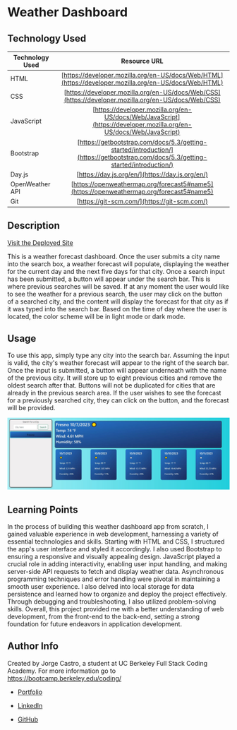# Weather Dashboard

## Technology Used

| Technology Used |                                                            Resource URL                                                            |
| --------------- | :--------------------------------------------------------------------------------------------------------------------------------: |
| HTML            |               [https://developer.mozilla.org/en-US/docs/Web/HTML](https://developer.mozilla.org/en-US/docs/Web/HTML)               |
| CSS             |                [https://developer.mozilla.org/en-US/docs/Web/CSS](https://developer.mozilla.org/en-US/docs/Web/CSS)                |
| JavaScript      |         [https://developer.mozilla.org/en-US/docs/Web/JavaScript](https://developer.mozilla.org/en-US/docs/Web/JavaScript)         |
| Bootstrap       | [https://getbootstrap.com/docs/5.3/getting-started/introduction/](https://getbootstrap.com/docs/5.3/getting-started/introduction/) |
| Day.js          |                                          [https://day.js.org/en/](https://day.js.org/en/)                                          |
| OpenWeather API |                      [https://openweathermap.org/forecast5#name5](https://openweathermap.org/forecast5#name5)                      |
| Git             |                                            [https://git-scm.com/](https://git-scm.com/)                                            |

## Description

[Visit the Deployed Site](https://jacastro619.github.io/weather-dashboard/)

This is a weather forecast dashboard. Once the user submits a city name into the search box, a weather forecast will populate, displaying the weather for the current day and the next five days for that city. Once a search input has been submitted, a button will appear under the search bar. This is where previous searches will be saved. If at any moment the user would like to see the weather for a previous search, the user may click on the button of a searched city, and the content will display the forecast for that city as if it was typed into the search bar. Based on the time of day where the user is located, the color scheme will be in light mode or dark mode.

## Usage

To use this app, simply type any city into the search bar. Assuming the input is valid, the city's weather forecast will appear to the right of the search bar. Once the input is submitted, a button will appear underneath with the name of the previous city. It will store up to eight previous cities and remove the oldest search after that. Buttons will not be duplicated for cities that are already in the previous search area. If the user wishes to see the forecast for a previously searched city, they can click on the button, and the forecast will be provided.

![screenshot of working app](./assets/images/screenshot.JPG)

## Learning Points

In the process of building this weather dashboard app from scratch, I gained valuable experience in web development, harnessing a variety of essential technologies and skills. Starting with HTML and CSS, I structured the app's user interface and styled it accordingly. I also used Bootstrap to ensuring a responsive and visually appealing design. JavaScript played a crucial role in adding interactivity, enabling user input handling, and making server-side API requests to fetch and display weather data. Asynchronous programming techniques and error handling were pivotal in maintaining a smooth user experience. I also delved into local storage for data persistence and learned how to organize and deploy the project effectively. Through debugging and troubleshooting, I also utilized problem-solving skills. Overall, this project provided me with a better understanding of web development, from the front-end to the back-end, setting a strong foundation for future endeavors in application development.

## Author Info

Created by Jorge Castro, a student at UC Berkeley Full Stack Coding Academy. For more information go to https://bootcamp.berkeley.edu/coding/

- [Portfolio](https://jacastro619.github.io/my-portfolio/)

- [LinkedIn](https://www.linkedin.com/in/jorge-castro-2a9545177/)

- [GitHub](https://github.com/Jacastro619)
